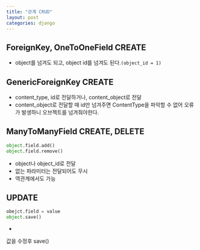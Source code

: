```yaml
---
title: "관계 CRUD"
layout: post
categories: django
--- 
```



## ForeignKey, OneToOneField CREATE
- object를 넘겨도 되고, object id를 넘겨도 된다.`(object_id = 1)`


## GenericForeignKey CREATE
- content_type, id로 전달하거나, content_object로 전달
- content_object로 전달할 때 id만 넘겨주면 ContentType을 파악할 수 없어 오류가 발생하니 오브젝트를 넘겨줘야한다.


## ManyToManyField CREATE, DELETE
```python
object.field.add()
object.field.remove()
```
- object나 object_id로 전달
- 없는 파라미터는 전달되어도 무시
- 역관계에서도 가능


## UPDATE
```python
obejct.field = value
object.save()
```
- 
값을 수정후 save()
